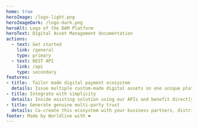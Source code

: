 ```yaml
---
home: true
heroImage: /logo-light.png
heroImageDark: /logo-dark.png
heroAlt: Logo of the DAM Platform
heroText: Digital Asset Management documentation
actions:
  - text: Get started
    link: /general
    type: primary
  - text: REST API
    link: /api
    type: secondary
features:
- title:  Tailor made digital payment ecosystem
  details: Issue multiple custom-made digital assets on one unique platform where you can onboard business and retail users in security & simplicity.
- title: Integrate with simplicity
  details: Inside existing solution using our APIs and benefit directly from all worldline products (Payment Gateway, Identity, Security) using plug and play connectors.
- title: Generate genuine multi-party trust
  details: Co-create this ecosystem with your business partners, distribute your solution and break existing data silos to create trust by design.
footer: Made by Worldline with ❤️
---
```

